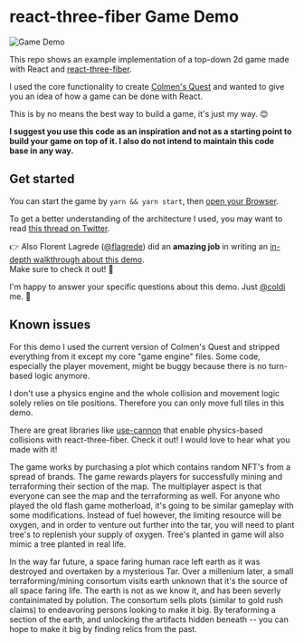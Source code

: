# react-three-fiber Game Demo

![Game Demo](/media/game-demo.gif)

This repo shows an example implementation of a top-down 2d game made with React and [react-three-fiber](https://github.com/pmndrs/react-three-fiber).

I used the core functionality to create [Colmen's Quest](https://coldigames.itch.io/colmens-quest) and wanted to give you an idea of how a game can be done with React.

This is by no means the best way to build a game, it's just my way. 😊

**I suggest you use this code as an inspiration and not as a starting point to build your game on top of it. I also do not intend to maintain this code base in any way.**

## Get started

You can start the game by `yarn && yarn start`, then [open your Browser](http://localhost:3000/).

To get a better understanding of the architecture I used, you may want to read [this thread on Twitter](https://twitter.com/coldi/status/1254446313955119104).

👉 Also Florent Lagrede ([@flagrede](https://twitter.com/flagrede)) did an **amazing job** in writing an [in-depth walkthrough about this demo](https://dev.to/flagrede/making-a-2d-rpg-game-with-react-tree-fiber-4af1).<br />
Make sure to check it out! 👀

I'm happy to answer your specific questions about this demo. Just [@coldi](https://twitter.com/coldi) me. 👋

## Known issues

For this demo I used the current version of Colmen's Quest and stripped everything from it except my core "game engine" files. Some code, especially the player movement, might be buggy because there is no turn-based logic anymore.

I don't use a physics engine and the whole collision and movement logic solely relies on tile positions. Therefore you can only move full tiles in this demo.

There are great libraries like [use-cannon](https://github.com/pmndrs/use-cannon) that enable physics-based collisions with react-three-fiber. Check it out! I would love to hear what you made with it!

The game works by purchasing a plot which contains random NFT's from a spread of brands. The game rewards players for successfully mining and terraforming their section of the map. The multiplayer aspect is that everyone can see the map and the terraforming as well. For anyone who played the old flash game motherload, it's going to be similar gameplay with some modifications. Instead of fuel however, the limiting resource will be oxygen, and in order to venture out further into the tar, you will need to plant tree's to replenish your supply of oxygen. Tree's planted in game will also mimic a tree planted in real life. 

In the way far future, a space faring human race left earth as it was destroyed and overtaken by a mysterious Tar. Over a millenium later, a small terraforming/mining consortum visits earth unknown that it's the source of all space faring life. The earth is not as we know it, and has been severly containimated by polution. The consortum sells plots (similar to gold rush claims) to endeavoring persons looking to make it big. By teraforming a section of the earth, and unlocking the artifacts hidden beneath -- you can hope to make it big by finding relics from the past. 

